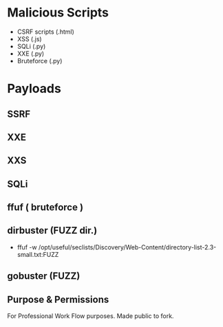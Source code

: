 # Malicious Scripts
- CSRF scripts (.html)
- XSS (.js)
- SQLi (.py)
- XXE (.py)
- Bruteforce (.py)
# Payloads
## SSRF
## XXE
## XXS
## SQLi
## ffuf ( bruteforce )

## dirbuster (FUZZ dir.)
- ffuf -w /opt/useful/seclists/Discovery/Web-Content/directory-list-2.3-small.txt:FUZZ

## gobuster (FUZZ)
## Purpose & Permissions 
For Professional Work Flow purposes. Made public to fork.
